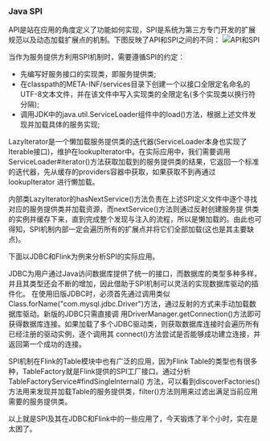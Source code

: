### Java SPI

API是站在应用的角度定义了功能如何实现，SPI是系统为第三方专门开发的扩展规范以及动态加载扩展点的机制。下图反映了API和SPI之间的不同：
![API和SPI](../images/apiandspi.jpg "API和SPI")

当作为服务提供方利用SPI机制时，需要遵循SPI的约定：
  * 先编写好服务接口的实现类，即服务提供类;
  * 在classpath的META-INF/services目录下创建一个以接口全限定名命名的UTF-8文本文件，并在该文件中写入实现类的全限定名(多个实现类以换行符分隔);
  * 调用JDK中的java.util.ServiceLoader组件中的load()方法，根据上述文件发现并加载具体的服务实现;
  
LazyIterator是一个懒加载服务提供类的迭代器(ServiceLoader本身也实现了Iterable接口)，维护在lookupIterator中。在实际应用中，我们需要调用
ServiceLoader#iterator()方法获取加载到的服务提供类的结果，它返回一个标准的迭代器，先从缓存的providers容器中获取，如果获取不到再通过lookupIterator
进行懒加载。

内部类LazyIterator的hasNextService()方法负责在上述SPI定义文件中逐个寻找对应的服务提供类并加载资源，而nextService()方法则通过反射创建服务提
供类的实例并缓存下来，直到完成整个发现与注入的流程，所以是懒加载的。由此也可得知，SPI机制内部一定会遍历所有的扩展点并将它们全部加载(这也是其主要缺点)。

下面以JDBC和Flink为例来分析SPI的实际应用。

JDBC为用户通过Java访问数据库提供了统一的接口，而数据库的类型多种多样，并且其类型还会不断的增加，因此借助于SPI机制可以灵活的实现数据库驱动的插件化。
在使用旧版JDBC时，必须首先通过调用类似Class.forName("com.mysql.jdbc.Driver")方法，通过反射的方式来手动加载数据库驱动。新版的JDBC只需直接调
用DriverManager.getConnection()方法即可获得数据库连接。如果加载了多个JDBC驱动类，则获取数据库连接时会遍历所有已经注册的驱动实例，逐个调用其
connect()方法尝试是否能够成功建立连接，并返回第一个成功的连接。

SPI机制在Flink的Table模块中也有广泛的应用，因为Flink Table的类型也有很多种，TableFactory就是Flink提供的SPI工厂接口。通过分析TableFactoryService#findSingleInternal()
方法，可以看到discoverFactories()方法用来发现并加载Table的服务提供类，filter()方法则用来过滤出满足当前应用需要的服务提供类。

以上就是SPI及其在JDBC和Flink中的一些应用了，今天锻炼了半个小时，实在是太困了。
                                                    